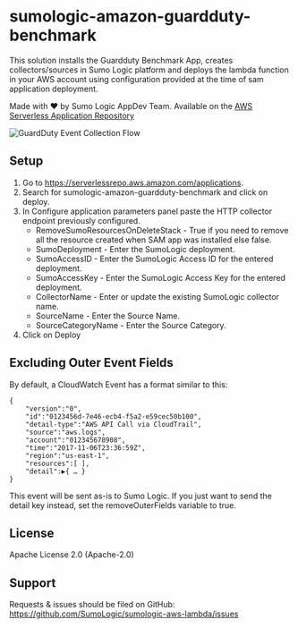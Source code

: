 # sumologic-amazon-guardduty-benchmark

This solution installs the Guardduty Benchmark App, creates collectors/sources in Sumo Logic platform and deploys the lambda function in your AWS account using configuration provided at the time of sam application deployment.

Made with ❤️ by Sumo Logic AppDev Team. Available on the [AWS Serverless Application Repository](https://aws.amazon.com/serverless)

![GuardDuty Event Collection Flow](https://s3.amazonaws.com/appdev-cloudformation-templates/sumologic-guardduty-evetns-processor.png)

## Setup
1. Go to https://serverlessrepo.aws.amazon.com/applications.
2. Search for sumologic-amazon-guardduty-benchmark and click on deploy.
3. In Configure application parameters panel paste the HTTP collector endpoint previously configured.
    - RemoveSumoResourcesOnDeleteStack - True if you need to remove all the resource created when SAM app was installed else false.
    - SumoDeployment - Enter the SumoLogic deployment.
    - SumoAccessID - Enter the SumoLogic Access ID for the entered deployment.
    - SumoAccessKey - Enter the SumoLogic Access Key for the entered deployment.
    - CollectorName - Enter or update the existing SumoLogic collector name.
    - SourceName - Enter the Source Name.
    - SourceCategoryName - Enter the Source Category.
4. Click on Deploy

## Excluding Outer Event Fields

By default, a CloudWatch Event has a format similar to this:
```
{
    "version":"0",
    "id":"0123456d-7e46-ecb4-f5a2-e59cec50b100",
    "detail-type":"AWS API Call via CloudTrail",
    "source":"aws.logs",
    "account":"012345678908",
    "time":"2017-11-06T23:36:59Z",
    "region":"us-east-1",
    "resources":[ ],
    "detail":▶{ … }
}
```
This event will be sent as-is to Sumo Logic. If you just want to send the detail key instead, set the removeOuterFields variable to true.


## License

Apache License 2.0 (Apache-2.0)


## Support
Requests & issues should be filed on GitHub: https://github.com/SumoLogic/sumologic-aws-lambda/issues
